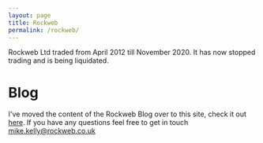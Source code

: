 ```yaml
---
layout: page
title: Rockweb
permalink: /rockweb/
---
```


Rockweb Ltd traded from April 2012 till November 2020. It has now stopped trading and is being liquidated.

Blog
==========
I've moved the content of the Rockweb Blog over to this site, check it out [here](https://readwritecode.net/). If you have any questions feel free to get in touch mike.kelly@rockweb.co.uk


